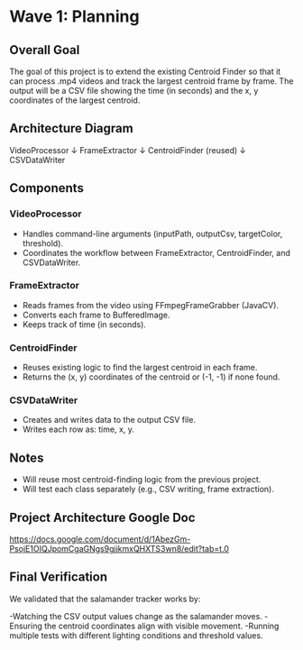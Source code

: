 # Wave 1: Planning

## Overall Goal
The goal of this project is to extend the existing Centroid Finder so that it can process .mp4 videos and track the largest centroid frame by frame. The output will be a CSV file showing the time (in seconds) and the x, y coordinates of the largest centroid.

## Architecture Diagram
VideoProcessor
    ↓
FrameExtractor
    ↓
CentroidFinder (reused)
    ↓
CSVDataWriter

## Components

### VideoProcessor
- Handles command-line arguments (inputPath, outputCsv, targetColor, threshold).
- Coordinates the workflow between FrameExtractor, CentroidFinder, and CSVDataWriter.

### FrameExtractor
- Reads frames from the video using FFmpegFrameGrabber (JavaCV).
- Converts each frame to BufferedImage.
- Keeps track of time (in seconds).

### CentroidFinder
- Reuses existing logic to find the largest centroid in each frame.
- Returns the (x, y) coordinates of the centroid or (-1, -1) if none found.

### CSVDataWriter
- Creates and writes data to the output CSV file.
- Writes each row as: time, x, y.

## Notes
- Will reuse most centroid-finding logic from the previous project.
- Will test each class separately (e.g., CSV writing, frame extraction).

## Project Architecture Google Doc
https://docs.google.com/document/d/1AbezGm-PsojE1OIQJpomCgaGNgs9gjjkmxQHXTS3wn8/edit?tab=t.0

## Final Verification
We validated that the salamander tracker works by:

-Watching the CSV output values change as the salamander moves.
-Ensuring the centroid coordinates align with visible movement.
-Running multiple tests with different lighting conditions and threshold values.
